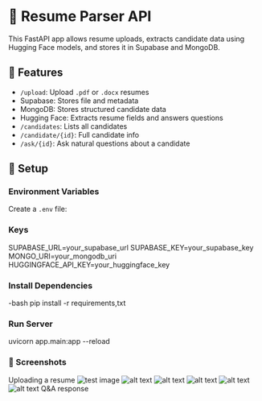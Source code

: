 # 🧠 Resume Parser API

This FastAPI app allows resume uploads, extracts candidate data using Hugging Face models, and stores it in Supabase and MongoDB.

## 🚀 Features

- `/upload`: Upload `.pdf` or `.docx` resumes
- Supabase: Stores file and metadata
- MongoDB: Stores structured candidate data
- Hugging Face: Extracts resume fields and answers questions
- `/candidates`: Lists all candidates
- `/candidate/{id}`: Full candidate info
- `/ask/{id}`: Ask natural questions about a candidate

## 🔧 Setup

### Environment Variables

Create a `.env` file:

### Keys
SUPABASE_URL=your_supabase_url 
SUPABASE_KEY=your_supabase_key 
MONGO_URI=your_mongodb_uri 
HUGGINGFACE_API_KEY=your_huggingface_key


### Install Dependencies
-bash
pip install -r requirements,txt

### Run Server

uvicorn app.main:app --reload

### 📸 Screenshots

Uploading a resume
![test image](image-1.png)
![alt text](image-2.jpg)
![alt text](endpoints.jpg)
![alt text](upload_browser.jpg)
![alt text](supabase_resumes_storage.jpg)
![alt text](resume_metadata_supabase.jpg)
Q&A response

